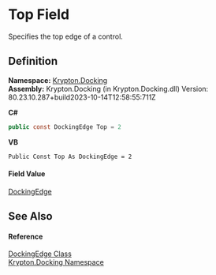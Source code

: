 # Top Field


Specifies the top edge of a control.



## Definition
**Namespace:** <a href="98399376-cf41-9454-4b4d-4fab2ca20bc7.md">Krypton.Docking</a>  
**Assembly:** Krypton.Docking (in Krypton.Docking.dll) Version: 80.23.10.287+build2023-10-14T12:58:55:711Z

**C#**
``` C#
public const DockingEdge Top = 2
```
**VB**
``` VB
Public Const Top As DockingEdge = 2
```



#### Field Value
<a href="0326fb46-4d85-587f-b550-67cc94a3d312.md">DockingEdge</a>

## See Also


#### Reference
<a href="0326fb46-4d85-587f-b550-67cc94a3d312.md">DockingEdge Class</a>  
<a href="98399376-cf41-9454-4b4d-4fab2ca20bc7.md">Krypton.Docking Namespace</a>  
